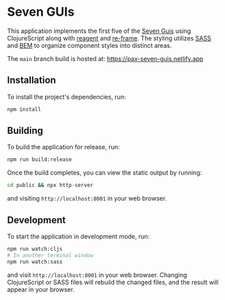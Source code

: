 # Seven GUIs

This application implements the first five of the [Seven Guis][seven-guis]
using ClojureScript along with [reagent][reagent] and [re-frame][re-frame]. The
styling utilizes [SASS][sass] and [BEM][bem] to organize component styles into
distinct areas.

[seven-guis]: https://eugenkiss.github.io/7guis/
[reagent]: https://github.com/reagent-project/reagent
[re-frame]: https://github.com/day8/re-frame
[sass]: https://sass-lang.com/
[bem]: http://getbem.com/

The `main` branch build is hosted at: https://pax-seven-guis.netlify.app

## Installation

To install the project's dependencies, run:

```sh
npm install
```

## Building

To build the application for release, run:

```sh
npm run build:release
```

Once the build completes, you can view the static output by running:

```sh
cd public && npx http-server
```

and visiting `http://localhost:8001` in your web browser.

## Development

To start the application in development mode, run:

```sh
npm run watch:cljs
# In another terminal window
npm run watch:sass
```

and visit `http://localhost:8001` in your web browser. Changing ClojureScript or
SASS files will rebuild the changed files, and the result will appear in your
browser.
